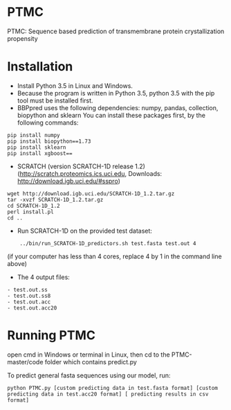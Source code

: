 # PTMC
PTMC: Sequence based prediction of transmembrane protein crystallization propensity



# Installation
* Install Python 3.5 in Linux and Windows.
* Because the program is written in Python 3.5, python 3.5 with the pip tool must be installed first. 
* BBPpred uses the following dependencies: numpy, pandas, collection, biopython and sklearn You can install these packages first, by the following commands:
```
pip install numpy
pip install biopython==1.73 
pip install sklearn
pip install xgboost==
```

* SCRATCH (version SCRATCH-1D release 1.2) (http://scratch.proteomics.ics.uci.edu, Downloads: http://download.igb.uci.edu/#sspro)
```
wget http://download.igb.uci.edu/SCRATCH-1D_1.2.tar.gz
tar -xvzf SCRATCH-1D_1.2.tar.gz
cd SCRATCH-1D_1.2
perl install.pl
cd ..
```
* Run SCRATCH-1D on the provided test dataset:
```
    ../bin/run_SCRATCH-1D_predictors.sh test.fasta test.out 4
```
(if your computer has less than 4 cores, replace 4 by 1 in the command line above)

* The 4 output files:
```
- test.out.ss
- test.out.ss8
- test.out.acc
- test.out.acc20
```

# Running PTMC
open cmd in Windows or terminal in Linux, then cd to the PTMC-master/code folder which contains predict.py 

To predict general fasta sequences using our model, run: 

`python PTMC.py [custom predicting data in test.fasta format] [custom predicting data in test.acc20 format] [ predicting results in csv format]`


